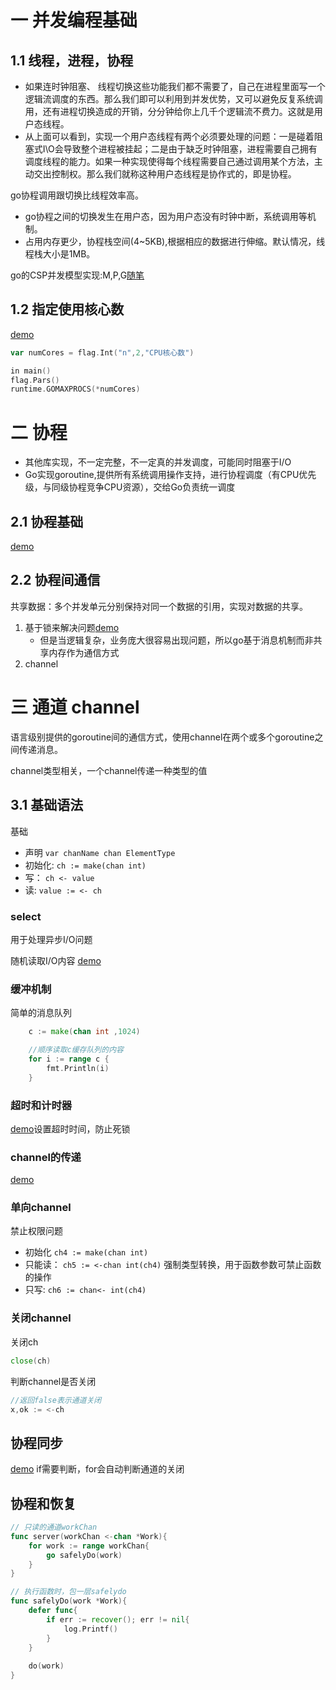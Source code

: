 # 一 并发编程基础
## 1.1 线程，进程，协程
- 如果连时钟阻塞、 线程切换这些功能我们都不需要了，自己在进程里面写一个逻辑流调度的东西。那么我们即可以利用到并发优势，又可以避免反复系统调用，还有进程切换造成的开销，分分钟给你上几千个逻辑流不费力。这就是用户态线程。
- 从上面可以看到，实现一个用户态线程有两个必须要处理的问题：一是碰着阻塞式I\O会导致整个进程被挂起；二是由于缺乏时钟阻塞，进程需要自己拥有调度线程的能力。如果一种实现使得每个线程需要自己通过调用某个方法，主动交出控制权。那么我们就称这种用户态线程是协作式的，即是协程。

go协程调用跟切换比线程效率高。
- go协程之间的切换发生在用户态，因为用户态没有时钟中断，系统调用等机制。
- 占用内存更少，协程栈空间(4~5KB),根据相应的数据进行伸缩。默认情况，线程栈大小是1MB。

go的CSP并发模型实现:M,P,G[随笔](https://www.cnblogs.com/sunsky303/p/9115530.html)
## 1.2 指定使用核心数
[demo](./Demo/test.go)
```go
var numCores = flag.Int("n",2,"CPU核心数")

in main()
flag.Pars()
runtime.GOMAXPROCS(*numCores)
```

# 二 协程
- 其他库实现，不一定完整，不一定真的并发调度，可能同时阻塞于I/O
- Go实现goroutine,提供所有系统调用操作支持，进行协程调度（有CPU优先级，与同级协程竞争CPU资源），交给Go负责统一调度

## 2.1 协程基础
[demo](./Demo/goroutine_basic.go)

## 2.2 协程间通信
共享数据：多个并发单元分别保持对同一个数据的引用，实现对数据的共享。
1. 基于锁来解决问题[demo](./Demo/goroutine_basic.go)
    - 但是当逻辑复杂，业务庞大很容易出现问题，所以go基于消息机制而非共享内存作为通信方式
2. channel


# 三 通道 channel
语言级别提供的goroutine间的通信方式，使用channel在两个或多个goroutine之间传递消息。

channel类型相关，一个channel传递一种类型的值

## 3.1 基础语法
基础
- 声明 `var chanName chan ElementType`
- 初始化:  `ch := make(chan int)`
- 写： `ch <- value`
- 读: `value := <- ch`

### select 
用于处理异步I/O问题

随机读取I/O内容
[demo](./Demo/channel_select.go)

### 缓冲机制
简单的消息队列
```go
	c := make(chan int ,1024)

    //顺序读取c缓存队列的内容
	for i := range c {
		fmt.Println(i)
	}
```

### 超时和计时器
[demo](./Demo/channel_timeout.go)设置超时时间，防止死锁

### channel的传递
[demo](./Demo/channel_transfer.go)

### 单向channel
禁止权限问题
- 初始化 `ch4 := make(chan int)`
- 只能读： `ch5 := <-chan int(ch4)` 强制类型转换，用于函数参数可禁止函数的操作
- 只写: `ch6 := chan<- int(ch4)`

### 关闭channel
关闭ch
```go
close(ch)
```
判断channel是否关闭
```go
//返回false表示通道关闭
x,ok := <-ch
```

## 协程同步
[demo](./Demo/chan_sync.go)
if需要判断，for会自动判断通道的关闭

## 协程和恢复
```go
// 只读的通道workChan
func server(workChan <-chan *Work){
    for work := range workChan{
        go safelyDo(work)
    }
}

// 执行函数时，包一层safelydo
func safelyDo(work *Work){
    defer func{
        if err := recover(); err != nil{
            log.Printf()
        }
    }
    
    do(work)
}
```